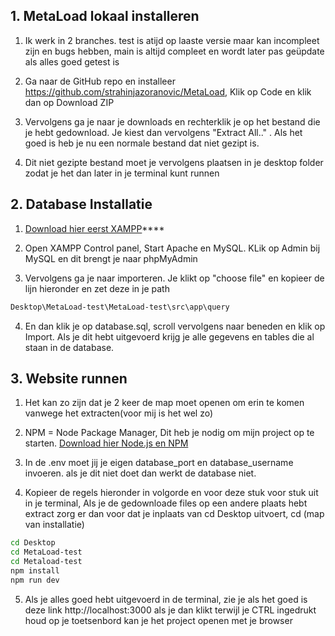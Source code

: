 ## 1. MetaLoad lokaal installeren

1. Ik werk in 2 branches. test is atijd op laaste versie maar kan incompleet zijn en bugs hebben, main is altijd compleet en wordt later pas geüpdate als alles goed getest is

2. Ga naar de GitHub repo en installeer https://github.com/strahinjazoranovic/MetaLoad, Klik op Code en klik dan op Download ZIP

3. Vervolgens ga je naar je downloads en rechterklik je op het bestand die je hebt gedownload. Je kiest dan vervolgens "Extract All.." . Als het goed is heb je nu een normale bestand dat niet gezipt is.

4. Dit niet gezipte bestand moet je vervolgens plaatsen in je desktop folder zodat je het dan later in je terminal kunt runnen

## 2. Database Installatie  

1. [Download hier eerst XAMPP](https://www.apachefriends.org/download.html)****

2. Open XAMPP Control panel, Start Apache en MySQL. KLik op Admin bij MySQL en dit brengt je naar phpMyAdmin
   
3. Vervolgens ga je naar importeren. Je klikt op "choose file" en kopieer de lijn hieronder en zet deze in je path

```bash
Desktop\MetaLoad-test\MetaLoad-test\src\app\query
```
4. En dan klik je op database.sql, scroll vervolgens naar beneden en klik op Import. Als je dit hebt uitgevoerd krijg je alle gegevens en tables die al staan in de database.

## 3. Website runnen

1. Het kan zo zijn dat je 2 keer de map moet openen om erin te komen vanwege het extracten(voor mij is het wel zo)

2. NPM = Node Package Manager, Dit heb je nodig om mijn project op te starten. [Download hier Node.js en NPM](https://nodejs.org)

3. In de .env moet jij je eigen database_port en database_username invoeren. als je dit niet doet dan werkt de database niet.

4. Kopieer de regels hieronder in volgorde en voor deze stuk voor stuk uit in je terminal, Als je de gedownloade files op een andere plaats hebt extract zorg er dan voor dat je inplaats van cd Desktop uitvoert, cd (map van installatie)

```bash
cd Desktop
cd MetaLoad-test
cd Metaload-test
npm install
npm run dev
```
5. Als je alles goed hebt uitgevoerd in de terminal, zie je als het goed is deze link http://localhost:3000
als je dan klikt terwijl je CTRL ingedrukt houd op je toetsenbord kan je het project openen met je browser
